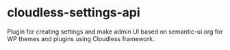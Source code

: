 # cloudless-settings-api
Plugin for creating settings and make admin UI based on semantic-ui.org for WP themes and plugins using Cloudless framework.
